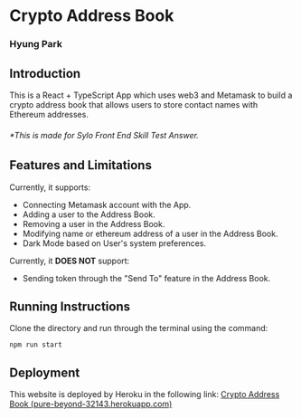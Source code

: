 # Crypto Address Book
### Hyung Park



## Introduction

This is a React + TypeScript App which uses web3 and Metamask to build a crypto address book that allows users to store contact names with Ethereum addresses.

###### **This is made for Sylo Front End Skill Test Answer.*



## Features and Limitations

Currently, it supports:

- Connecting Metamask account with the App.
- Adding a user to the Address Book.
- Removing a user in the Address Book.
- Modifying name or ethereum address of a user in the Address Book.
- Dark Mode based on User's system preferences.



Currently, it **DOES NOT** support:

- Sending token through the "Send To" feature in the Address Book.



## Running Instructions

Clone the directory and run through the terminal using the command:

`npm run start`



## Deployment

This website is deployed by Heroku in the following link: [Crypto Address Book (pure-beyond-32143.herokuapp.com)](https://pure-beyond-32143.herokuapp.com/)

